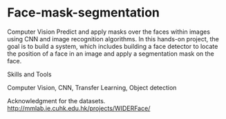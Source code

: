 # Face-mask-segmentation
Computer Vision
Predict and apply masks over the faces within images using CNN and image recognition algorithms. In this hands-on project, the goal is to build a system, which includes building a face detector to locate the position of a face in an image and apply a segmentation mask on the face.

Skills and Tools

Computer Vision, CNN, Transfer Learning, Object detection

Acknowledgment for the datasets.
http://mmlab.ie.cuhk.edu.hk/projects/WIDERFace/

